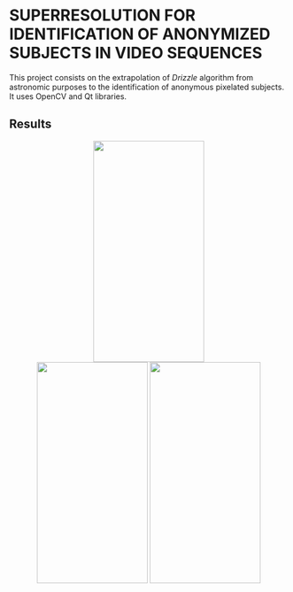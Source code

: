 # SUPERRESOLUTION FOR IDENTIFICATION OF ANONYMIZED SUBJECTS IN VIDEO SEQUENCES
This project consists on the extrapolation of *Drizzle* algorithm from astronomic purposes to the identification of anonymous pixelated subjects. It uses OpenCV and Qt libraries.


## Results
<div align="center">
  <img src="https://github.com/manurare/Superresolution-VideoSequences/blob/master/images/recons.gif" width="200" height="400">
</div>
<div align="center">
  <img src="https://github.com/manurare/Superresolution-VideoSequences/blob/master/images/faceTracking.gif" width="200" height="400">
  <img src="https://github.com/manurare/Superresolution-VideoSequences/blob/master/images/optFlow.gif" width="200" height="400">
</div>
